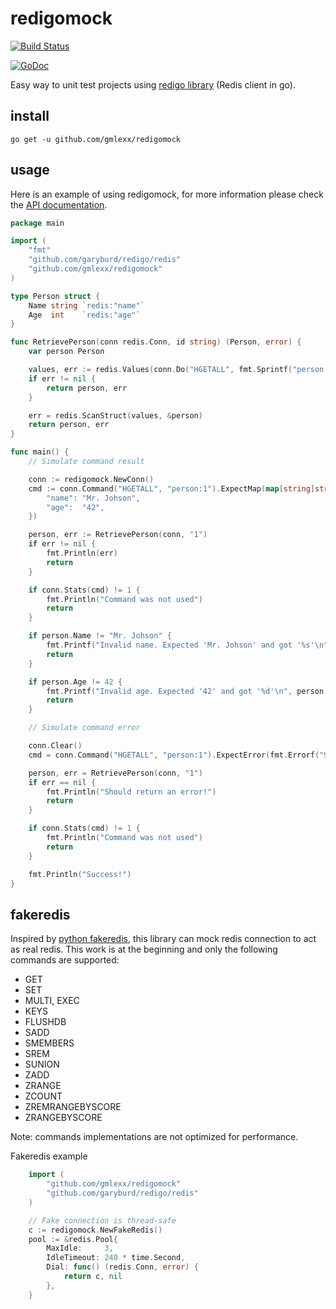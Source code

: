 redigomock
==========

[![Build Status](https://travis-ci.org/gmlexx/redigomock.svg)](https://travis-ci.org/gmlexx/redigomock)

[![GoDoc](https://godoc.org/github.com/gmlexx/redigomock?status.png)](https://godoc.org/github.com/gmlexx/redigomock)

Easy way to unit test projects using [redigo library](https://github.com/garyburd/redigo) (Redis client in go).

install
-------

```
go get -u github.com/gmlexx/redigomock
```

usage
-----

Here is an example of using redigomock, for more information please check the [API documentation](https://godoc.org/github.com/gmlexx/redigomock).

```go
package main

import (
	"fmt"
	"github.com/garyburd/redigo/redis"
	"github.com/gmlexx/redigomock"
)

type Person struct {
	Name string `redis:"name"`
	Age  int    `redis:"age"`
}

func RetrievePerson(conn redis.Conn, id string) (Person, error) {
	var person Person

	values, err := redis.Values(conn.Do("HGETALL", fmt.Sprintf("person:%s", id)))
	if err != nil {
		return person, err
	}

	err = redis.ScanStruct(values, &person)
	return person, err
}

func main() {
	// Simulate command result

	conn := redigomock.NewConn()
	cmd := conn.Command("HGETALL", "person:1").ExpectMap(map[string]string{
		"name": "Mr. Johson",
		"age":  "42",
	})

	person, err := RetrievePerson(conn, "1")
	if err != nil {
		fmt.Println(err)
		return
	}

	if conn.Stats(cmd) != 1 {
		fmt.Println("Command was not used")
		return
	}

	if person.Name != "Mr. Johson" {
		fmt.Printf("Invalid name. Expected 'Mr. Johson' and got '%s'\n", person.Name)
		return
	}

	if person.Age != 42 {
		fmt.Printf("Invalid age. Expected '42' and got '%d'\n", person.Age)
		return
	}

	// Simulate command error

	conn.Clear()
	cmd = conn.Command("HGETALL", "person:1").ExpectError(fmt.Errorf("Simulate error!"))

	person, err = RetrievePerson(conn, "1")
	if err == nil {
		fmt.Println("Should return an error!")
		return
	}

	if conn.Stats(cmd) != 1 {
		fmt.Println("Command was not used")
		return
	}

	fmt.Println("Success!")
}
```

fakeredis
---------

Inspired by [python fakeredis](https://github.com/jamesls/fakeredis), this library can mock redis connection to act as real redis.
This work is at the beginning and only the following commands are supported:
- GET
- SET
- MULTI, EXEC
- KEYS
- FLUSHDB
- SADD
- SMEMBERS
- SREM
- SUNION
- ZADD
- ZRANGE
- ZCOUNT
- ZREMRANGEBYSCORE
- ZRANGEBYSCORE 

Note: commands implementations are not optimized for performance.

Fakeredis example

```go
	import (
		"github.com/gmlexx/redigomock"
		"github.com/garyburd/redigo/redis"
	)

	// Fake connection is thread-safe
	c := redigomock.NewFakeRedis()
	pool := &redis.Pool{
		MaxIdle:     3,
		IdleTimeout: 240 * time.Second,
		Dial: func() (redis.Conn, error) {
			return c, nil
		},
	}
```

